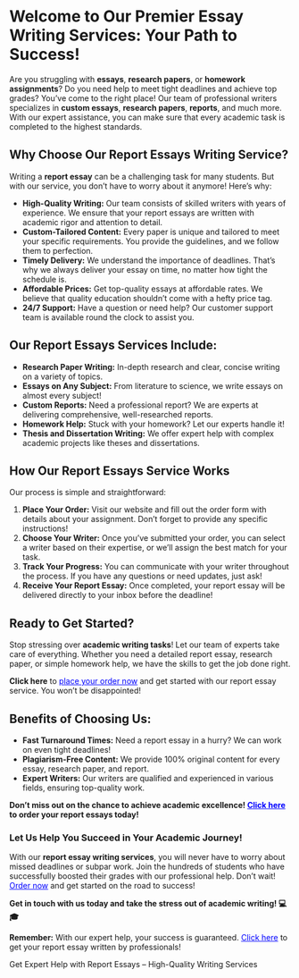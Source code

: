 <h1>Welcome to Our Premier Essay Writing Services: Your Path to Success!</h1>

<p>Are you struggling with <strong>essays</strong>, <strong>research papers</strong>, or <strong>homework assignments</strong>? Do you need help to meet tight deadlines and achieve top grades? You’ve come to the right place! Our team of professional writers specializes in <strong>custom essays</strong>, <strong>research papers</strong>, <strong>reports</strong>, and much more. With our expert assistance, you can make sure that every academic task is completed to the highest standards.</p>

<h2>Why Choose Our Report Essays Writing Service?</h2>

<p>Writing a <strong>report essay</strong> can be a challenging task for many students. But with our service, you don’t have to worry about it anymore! Here’s why:</p>

<ul>
    <li><strong>High-Quality Writing:</strong> Our team consists of skilled writers with years of experience. We ensure that your report essays are written with academic rigor and attention to detail.</li>
    <li><strong>Custom-Tailored Content:</strong> Every paper is unique and tailored to meet your specific requirements. You provide the guidelines, and we follow them to perfection.</li>
    <li><strong>Timely Delivery:</strong> We understand the importance of deadlines. That’s why we always deliver your essay on time, no matter how tight the schedule is.</li>
    <li><strong>Affordable Prices:</strong> Get top-quality essays at affordable rates. We believe that quality education shouldn’t come with a hefty price tag.</li>
    <li><strong>24/7 Support:</strong> Have a question or need help? Our customer support team is available round the clock to assist you.</li>
</ul>

<h2>Our Report Essays Services Include:</h2>

<ul>
    <li><strong>Research Paper Writing:</strong> In-depth research and clear, concise writing on a variety of topics.</li>
    <li><strong>Essays on Any Subject:</strong> From literature to science, we write essays on almost every subject!</li>
    <li><strong>Custom Reports:</strong> Need a professional report? We are experts at delivering comprehensive, well-researched reports.</li>
    <li><strong>Homework Help:</strong> Stuck with your homework? Let our experts handle it!</li>
    <li><strong>Thesis and Dissertation Writing:</strong> We offer expert help with complex academic projects like theses and dissertations.</li>
</ul>

<h2>How Our Report Essays Service Works</h2>

<p>Our process is simple and straightforward:</p>

<ol>
    <li><strong>Place Your Order:</strong> Visit our website and fill out the order form with details about your assignment. Don’t forget to provide any specific instructions!</li>
    <li><strong>Choose Your Writer:</strong> Once you’ve submitted your order, you can select a writer based on their expertise, or we’ll assign the best match for your task.</li>
    <li><strong>Track Your Progress:</strong> You can communicate with your writer throughout the process. If you have any questions or need updates, just ask!</li>
    <li><strong>Receive Your Report Essay:</strong> Once completed, your report essay will be delivered directly to your inbox before the deadline!</li>
</ol>

<h2>Ready to Get Started?</h2>

<p>Stop stressing over <strong>academic writing tasks</strong>! Let our team of experts take care of everything. Whether you need a detailed report essay, research paper, or simple homework help, we have the skills to get the job done right.</p>

<p><strong>Click here</strong> to <a href="https://tinyurl.com/topessay?keyword=report+essays" style="color: blue; text-decoration: underline;">place your order now</a> and get started with our report essay service. You won’t be disappointed!</p>

<h2>Benefits of Choosing Us:</h2>

<ul>
    <li><strong>Fast Turnaround Times:</strong> Need a report essay in a hurry? We can work on even tight deadlines!</li>
    <li><strong>Plagiarism-Free Content:</strong> We provide 100% original content for every essay, research paper, and report.</li>
    <li><strong>Expert Writers:</strong> Our writers are qualified and experienced in various fields, ensuring top-quality work.</li>
</ul>

<p><strong>Don’t miss out on the chance to achieve academic excellence! <a href="https://tinyurl.com/topessay?keyword=report+essays" style="color: blue; text-decoration: underline;">Click here</a> to order your report essays today!</strong></p>

<h3>Let Us Help You Succeed in Your Academic Journey!</h3>

<p>With our <strong>report essay writing services</strong>, you will never have to worry about missed deadlines or subpar work. Join the hundreds of students who have successfully boosted their grades with our professional help. Don’t wait! <a href="https://tinyurl.com/topessay?keyword=report+essays" style="color: blue; text-decoration: underline;">Order now</a> and get started on the road to success!</p>

<p><strong>Get in touch with us today and take the stress out of academic writing! 💻🎓</strong></p>

<p><strong>Remember:</strong> With our expert help, your success is guaranteed. <a href="https://tinyurl.com/topessay?keyword=report+essays" style="color: blue; text-decoration: underline;">Click here</a> to get your report essay written by professionals!</p>
Get Expert Help with Report Essays – High-Quality Writing Services

